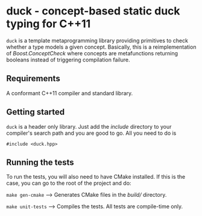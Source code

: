 # duck - concept-based static duck typing for C++11
`duck` is a template metaprogramming library providing primitives to check
whether a type models a given concept. Basically, this is a reimplementation
of _Boost.ConceptCheck_ where concepts are metafunctions returning booleans
instead of triggering compilation failure.


## Requirements
A conformant C++11 compiler and standard library.


## Getting started
`duck` is a header only library. Just add the _include_ directory to your
compiler's search path and you are good to go. All you need to do is

    #include <duck.hpp>


## Running the tests
To run the tests, you will also need to have CMake installed.
If this is the case, you can go to the root of the project and do:

`make gen-cmake` --> Generates CMake files in the _build/_ directory.

`make unit-tests` --> Compiles the tests. All tests are compile-time only.
